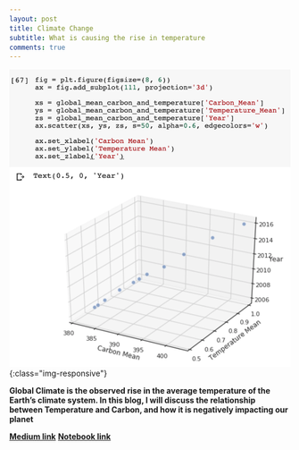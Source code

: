 ```yaml
---
layout: post
title: Climate Change
subtitle: What is causing the rise in temperature
comments: true
---
```


![Climate Change](/img/ClimateChange.png){:class="img-responsive"}


**Global Climate is the observed rise in the average temperature of the Earth’s climate system. In this blog, I will discuss the relationship between Temperature and Carbon, and how it is negatively impacting our planet**

[**Medium link**](https://medium.com/@nicklauswinters/global-climate-change-81bf0e98478e)
[**Notebook link**](https://github.com/nickwinters1/DS-Unit-1-Sprint-5-Data-Storytelling-Blog-Post/blob/master/Global_Climate_Project.ipynb)

